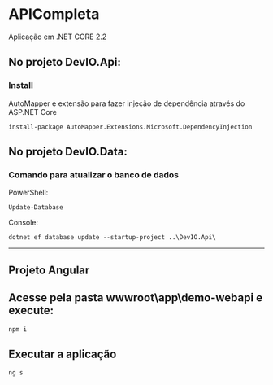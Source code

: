 # APICompleta
Aplicação em .NET CORE 2.2

## No projeto DevIO.Api:

### Install
AutoMapper e extensão para fazer injeção de dependência através do ASP.NET Core
```
install-package AutoMapper.Extensions.Microsoft.DependencyInjection
```


## No projeto DevIO.Data:

### Comando para atualizar o banco de dados
PowerShell:
```
Update-Database
```
Console:
```
dotnet ef database update --startup-project ..\DevIO.Api\
```


------------------------------

## Projeto Angular

## Acesse pela pasta wwwroot\app\demo-webapi e execute:
```
npm i
```

## Executar a aplicação
```
ng s
```